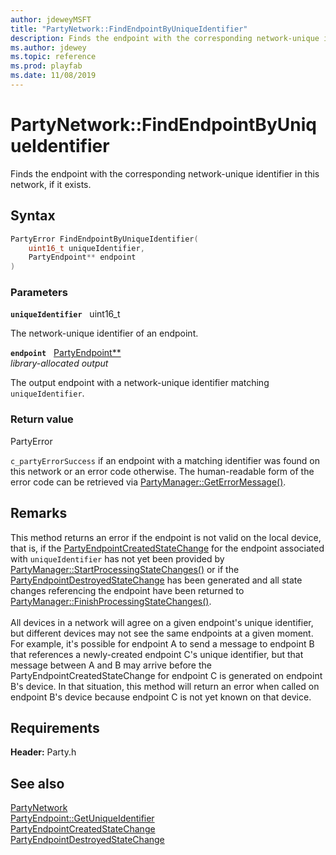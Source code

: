 ```yaml
---
author: jdeweyMSFT
title: "PartyNetwork::FindEndpointByUniqueIdentifier"
description: Finds the endpoint with the corresponding network-unique identifier in this network, if it exists.
ms.author: jdewey
ms.topic: reference
ms.prod: playfab
ms.date: 11/08/2019
---
```


# PartyNetwork::FindEndpointByUniqueIdentifier  

Finds the endpoint with the corresponding network-unique identifier in this network, if it exists.  

## Syntax  
  
```cpp
PartyError FindEndpointByUniqueIdentifier(  
    uint16_t uniqueIdentifier,  
    PartyEndpoint** endpoint  
)  
```  
  
### Parameters  
  
**`uniqueIdentifier`** &nbsp; uint16_t  
  
The network-unique identifier of an endpoint.  
  
**`endpoint`** &nbsp; [PartyEndpoint**](../../PartyEndpoint/partyendpoint.md)  
*library-allocated output*  
  
The output endpoint with a network-unique identifier matching `uniqueIdentifier`.  
  
  
### Return value  
PartyError
  
```c_partyErrorSuccess``` if an endpoint with a matching identifier was found on this network or an error code otherwise. The human-readable form of the error code can be retrieved via [PartyManager::GetErrorMessage()](../../PartyManager/methods/partymanager_geterrormessage.md).
  
## Remarks  
  
This method returns an error if the endpoint is not valid on the local device, that is, if the [PartyEndpointCreatedStateChange](../../../structs/partyendpointcreatedstatechange.md) for the endpoint associated with `uniqueIdentifier` has not yet been provided by [PartyManager::StartProcessingStateChanges()](../../PartyManager/methods/partymanager_startprocessingstatechanges.md) or if the [PartyEndpointDestroyedStateChange](../../../structs/partyendpointdestroyedstatechange.md) has been generated and all state changes referencing the endpoint have been returned to [PartyManager::FinishProcessingStateChanges()](../../PartyManager/methods/partymanager_finishprocessingstatechanges.md). <br /><br /> All devices in a network will agree on a given endpoint's unique identifier, but different devices may not see the same endpoints at a given moment. For example, it's possible for endpoint A to send a message to endpoint B that references a newly-created endpoint C's unique identifier, but that message between A and B may arrive before the PartyEndpointCreatedStateChange for endpoint C is generated on endpoint B's device. In that situation, this method will return an error when called on endpoint B's device because endpoint C is not yet known on that device.
  
## Requirements  
  
**Header:** Party.h
  
## See also  
[PartyNetwork](../partynetwork.md)  
[PartyEndpoint::GetUniqueIdentifier](../../PartyEndpoint/methods/partyendpoint_getuniqueidentifier.md)  
[PartyEndpointCreatedStateChange](../../../structs/partyendpointcreatedstatechange.md)  
[PartyEndpointDestroyedStateChange](../../../structs/partyendpointdestroyedstatechange.md)
  
  
